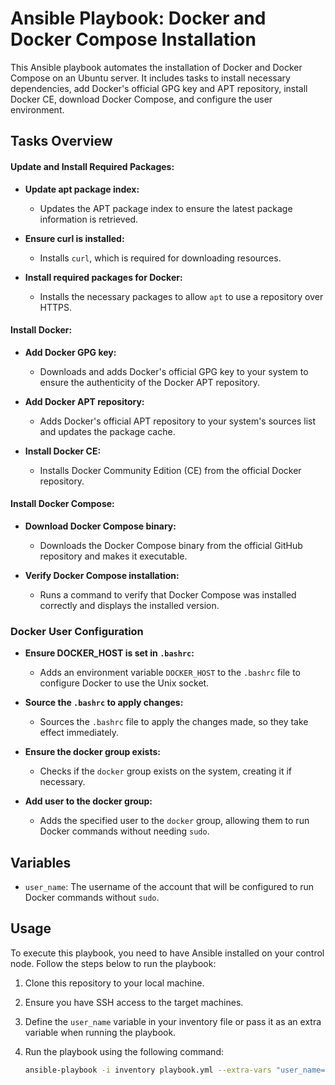 # Ansible Playbook: Docker and Docker Compose Installation

This Ansible playbook automates the installation of Docker and Docker Compose on an Ubuntu server. It includes tasks to install necessary dependencies, add Docker's official GPG key and APT repository, install Docker CE, download Docker Compose, and configure the user environment.

## Tasks Overview

#### Update and Install Required Packages:
- **Update apt package index:**
  - Updates the APT package index to ensure the latest package information is retrieved.
  
- **Ensure curl is installed:**
  - Installs `curl`, which is required for downloading resources.

- **Install required packages for Docker:**
  - Installs the necessary packages to allow `apt` to use a repository over HTTPS.

#### Install Docker:
- **Add Docker GPG key:**
  - Downloads and adds Docker's official GPG key to your system to ensure the authenticity of the Docker APT repository.

- **Add Docker APT repository:**
  - Adds Docker's official APT repository to your system's sources list and updates the package cache.

- **Install Docker CE:**
  - Installs Docker Community Edition (CE) from the official Docker repository.

#### Install Docker Compose:
- **Download Docker Compose binary:**
  - Downloads the Docker Compose binary from the official GitHub repository and makes it executable.

- **Verify Docker Compose installation:**
  - Runs a command to verify that Docker Compose was installed correctly and displays the installed version.

### Docker User Configuration

- **Ensure DOCKER_HOST is set in `.bashrc`:**
  - Adds an environment variable `DOCKER_HOST` to the `.bashrc` file to configure Docker to use the Unix socket.

- **Source the `.bashrc` to apply changes:**
  - Sources the `.bashrc` file to apply the changes made, so they take effect immediately.

- **Ensure the docker group exists:**
  - Checks if the `docker` group exists on the system, creating it if necessary.

- **Add user to the docker group:**
  - Adds the specified user to the `docker` group, allowing them to run Docker commands without needing `sudo`.

## Variables

- `user_name`: The username of the account that will be configured to run Docker commands without `sudo`.

## Usage

To execute this playbook, you need to have Ansible installed on your control node. Follow the steps below to run the playbook:

1. Clone this repository to your local machine.
2. Ensure you have SSH access to the target machines.
3. Define the `user_name` variable in your inventory file or pass it as an extra variable when running the playbook.
4. Run the playbook using the following command:

   ```bash
   ansible-playbook -i inventory playbook.yml --extra-vars "user_name=your_username"
